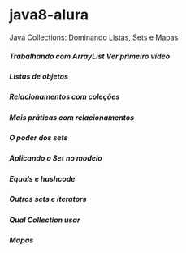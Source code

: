 # java8-alura
Java Collections: Dominando Listas, Sets e Mapas
##### Trabalhando com ArrayList Ver primeiro vídeo
##### Listas de objetos
##### Relacionamentos com coleções
##### Mais práticas com relacionamentos
##### O poder dos sets
##### Aplicando o Set no modelo
##### Equals e hashcode
##### Outros sets e iterators
##### Qual Collection usar
##### Mapas
